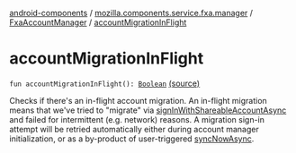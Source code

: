 [android-components](../../index.md) / [mozilla.components.service.fxa.manager](../index.md) / [FxaAccountManager](index.md) / [accountMigrationInFlight](./account-migration-in-flight.md)

# accountMigrationInFlight

`fun accountMigrationInFlight(): `[`Boolean`](https://kotlinlang.org/api/latest/jvm/stdlib/kotlin/-boolean/index.html) [(source)](https://github.com/mozilla-mobile/android-components/blob/master/components/service/firefox-accounts/src/main/java/mozilla/components/service/fxa/manager/FxaAccountManager.kt#L439)

Checks if there's an in-flight account migration. An in-flight migration means that we've tried to "migrate"
via [signInWithShareableAccountAsync](sign-in-with-shareable-account-async.md) and failed for intermittent (e.g. network) reasons.
A migration sign-in attempt will be retried automatically either during account manager initialization,
or as a by-product of user-triggered [syncNowAsync](sync-now-async.md).

